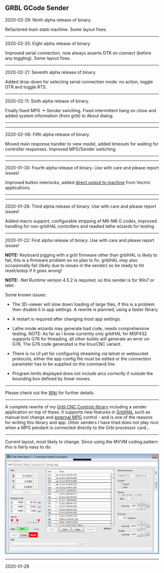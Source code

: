 ## GRBL GCode Sender

2020-02-29: Ninth alpha release of binary.

Refactored main state machine. Some layout fixes.

---

2020-02-25: Eight alpha release of binary.

Improved serial connection, now always asserts DTR on connect (before any toggling). Some layout fixes.

---

2020-02-21: Seventh alpha release of binary.

Added drop-down for selecting serial connection mode: no action, toggle DTR and toggle RTS.

---

2020-02-11: Sixth alpha release of binary.

Finally fixed MPG -> Sender swiching. Fixed intermittent hang on close and added system information (from grbl) to About dialog.

---

---

2020-02-06: Fifth alpha release of binary.

Moved main response handler to view model, added timeouts for waiting for controller responses. Improved MPG/Sender switching. 

---

---

2020-01-30: Fourth alpha release of binary. Use with care and please report issues!

Improved button interlocks, added [direct output to machine](https://github.com/terjeio/Grbl-GCode-Sender/wiki/Vectric-Direct-Output) from Vectric applications.

---

---

2020-01-28: Third alpha release of binary. Use with care and please report issues!

Added macro support, configurable stripping of M6-M8 G codes, improved handling for non-grblHAL controllers and readied lathe wizards for testing.

---

2020-01-22: First alpha release of binary. Use with care and please report issues!

__NOTE:__ Keyboard jogging with a grbl firmware other than grblHAL is likely to fail, this is a firmware problem so no plan to fix. grblHAL _may_ also occasionally fail \(likely due to issues in the sender\) so be ready to hit reset/estop if it goes wrong!

__NOTE:__ .Net Runtime version 4.5.2 is required, so this sender is for Win7 or later.

Some known issues:

* The 3D-viewer will slow down loading of large files, if this is a problem then disable it in app settings. A rewrite is planned, using a faster library.

* A restart is required after changing most app settings.

* Lathe mode wizards may generate bad code, needs comprehensive testing. NOTE: As far as I know currently only grblHAL for MSP432 supports G76 for threading, all other builds will generate an error on G76. The G76 code generated is the linuxCNC variant.

* There is no UI yet for configuring streaming via telnet or websocket protocols, either the app config file must be edited or the connection parameter has to be supplied on the command line.

* Program limits displayed does not include arcs correctly if outside the bounding box defined by linear moves.

---

Please check out the [Wiki](https://github.com/terjeio/Grbl-GCode-Sender/wiki) for further details.

---

A complete rewrite of my [Grbl CNC Controls library](https://github.com/terjeio/Grbl_CNC_Controls) including a sender application on top of these. It supports new features in [GrblHAL](https://github.com/terjeio/grblHAL) such as manual tool change and [external MPG](https://github.com/terjeio/GRBL_MPG_DRO_BoosterPack) control - and is one of the reasons for writing this library and app. Other senders I have tried does not play nice when a MPG pendant is connected directly to the Grbl processor card...

---


Current layout, most likely to change. Since using the MVVM coding pattern this is fairly easy to do.

![Sender](Media/Sender.png)

---
2020-01-28
